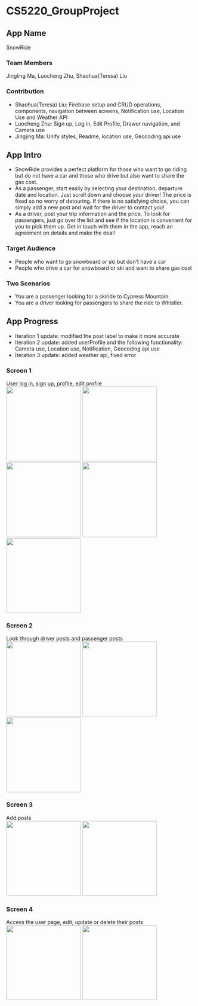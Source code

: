 # CS5220_GroupProject

## App Name

SnowRide

### Team Members

Jingling Ma, Luocheng Zhu, Shaohua(Teresa) Liu

### Contribution

- Shaohua(Teresa) Liu: Firebase setup and CRUD operations, components, navigation between screens, Notification use, Location Use and Weather API
- Luocheng Zhu: Sign up, Log in, Edit Profile, Drawer navigation, and Camera use
- Jingjing Ma: Unify styles, Readme, location use, Geocoding api use

## App Intro

- SnowRide provides a perfect platform for those who want to go riding but do not have a car and those who drive but also want to share the gas cost.
- As a passenger, start easily by selecting your destination, departure date and location. Just scroll down and choose your driver! The price is fixed so no worry of detouring. If there is no satisfying choice, you can simply add a new post and wait for the driver to contact you!
- As a driver, post your trip information and the price. To look for passengers, just go over the list and see if the location is convenient for you to pick them up. Get in touch with them in the app, reach an agreement on details and make the deal!

### Target Audience

- People who want to go snowboard or ski but don’t have a car
- People who drive a car for snowboard or ski and want to share gas cost

### Two Scenarios

- You are a passenger looking for a skiride to Cypress Mountain.
- You are a driver looking for passengers to share the ride to Whistler.

## App Progress

- Iteration 1 update: modified the post label to make it more accurate
- Iteration 2 update: added userProfile and the following functionality: Camera use, Location use, Notification, Geocoding api use
- Iteration 3 update: added weather api, fixed error

### Screen 1

User log in, sign up, profile, edit profile  
<img width="200px" src="https://github.com/tliu03/CS5220_GroupProject/blob/IterationOne/SnowRide/assets/welcome.png">
<img width="200px" src="https://github.com/tliu03/CS5220_GroupProject/blob/IterationOne/SnowRide/assets/signUp.png">
<img width="200px" src="https://github.com/tliu03/CS5220_GroupProject/blob/IterationOne/SnowRide/assets/logIn.png">
<img width="200px" src="https://github.com/tliu03/CS5220_GroupProject/blob/IterationTwo/SnowRide/assets/UserProfile.png">
<img width="200px" src="https://github.com/tliu03/CS5220_GroupProject/blob/IterationTwo/SnowRide/assets/EditProfile.png">

### Screen 2

Look through driver posts and passenger posts  
<img src="https://github.com/tliu03/CS5220_GroupProject/blob/IterationOne/SnowRide/assets/driverPost.png" width="200px">
<img src="https://github.com/tliu03/CS5220_GroupProject/blob/IterationOne/SnowRide/assets/passengerPost.png" width="200px">
<img src="https://github.com/tliu03/CS5220_GroupProject/blob/IterationOne/SnowRide/assets/postDeatil.png" width="200px">

### Screen 3

Add posts  
<img width="200px" src="https://github.com/tliu03/CS5220_GroupProject/blob/IterationOne/SnowRide/assets/addDriverPost.png">
<img width="200px" src="https://github.com/tliu03/CS5220_GroupProject/blob/IterationOne/SnowRide/assets/addPassengerPost.png">

### Screen 4

Access the user page, edit, update or delete their posts  
<img width="200px" src="https://github.com/tliu03/CS5220_GroupProject/blob/IterationOne/SnowRide/assets/user.png">
<img width="200px" src="https://github.com/tliu03/CS5220_GroupProject/blob/IterationOne/SnowRide/assets/userPostDetail.png">
